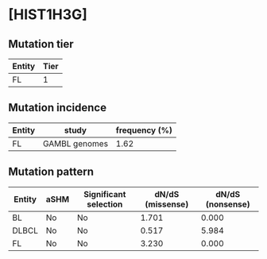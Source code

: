 # [HIST1H3G]

## Mutation tier

|Entity|Tier|
|------|----|
|FL    |1   |

## Mutation incidence

|Entity|study        |frequency (%)|
|------|-------------|-------------|
|FL    |GAMBL genomes|1.62         |

## Mutation pattern

|Entity|aSHM|Significant selection|dN/dS (missense)|dN/dS (nonsense)|
|------|----|---------------------|----------------|----------------|
|BL    |No  |No                   |1.701           |0.000           |
|DLBCL |No  |No                   |0.517           |5.984           |
|FL    |No  |No                   |3.230           |0.000           |

